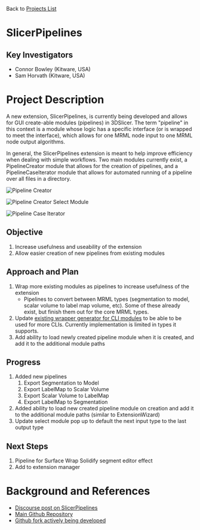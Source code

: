 Back to [Projects List](../../README.md#ProjectsList)

# SlicerPipelines

## Key Investigators

- Connor Bowley (Kitware, USA)
- Sam Horvath (Kitware, USA)

# Project Description

A new extension, SlicerPipelines, is currently being developed and allows for GUI create-able modules (pipelines) in 3DSlicer. The term "pipeline" in this context is a module whose logic has a specific interface (or is wrapped to meet the interface), which allows for one MRML node input to one MRML node output algorithms.

In general, the SlicerPipelines extension is meant to help improve efficiency when dealing with simple workflows. Two main modules currently exist, a PipelineCreator module that allows for the creation of pipelines, and a PipelineCaseIterator module that allows for automated running of a pipeline over all files in a directory.

![Pipeline Creator](PipelineCreator.png)

![Pipeline Creator Select Module](SelectModuleForPipeline.png)

![Pipeline Case Iterator](CaseIterator.png)

## Objective

<!-- Describe here WHAT you would like to achieve (what you will have as end result). -->

1. Increase usefulness and useability of the extension
1. Allow easier creation of new pipelines from existing modules

## Approach and Plan

<!-- Describe here HOW you would like to achieve the objectives stated above. -->

1. Wrap more existing modules as pipelines to increase usefulness of the extension
    - Pipelines to convert between MRML types (segmentation to model, scalar volume to label map volume, etc). Some of these already exist, but finish them out for the core MRML types.
1. Update [existing wrapper generator for CLI modules](https://github.com/Connor-Bowley/SlicerPipelines/blob/0db7dcb8bf05e14307a2ee7dfdcb009eb0a6c1b0/PipelineModules/PipelineModulesLib/CLIModuleWrapping.py) to be able to be used for more CLIs. Currently implementation is limited in types it supports.
1. Add ability to load newly created pipeline module when it is created, and add it to the additional module paths

## Progress

<!-- Update this section as you make progress, describing of what you have ACTUALLY DONE. If there are specific steps that you could not complete then you can describe them here, too. -->

1. Added new pipelines
   1. Export Segmentation to Model
   2. Export LabelMap to Scalar Volume
   3. Export Scalar Volume to LabelMap
   4. Export LabelMap to Segmentation
2. Added ability to load new created pipeline module on creation and add it to the additional module paths (similar to ExtensionWizard)
3. Update select module pop up to default the next input type to the last output type

## Next Steps
1. Pipeline for Surface Wrap Solidify segment editor effect
2. Add to extension manager

<!-- # Illustrations -->

<!-- Add pictures and links to videos that demonstrate what has been accomplished.
![Description of picture](Example2.jpg)
![Some more images](Example2.jpg)
-->

# Background and References

- [Discourse post on SlicerPipelines](https://discourse.slicer.org/t/pipelines-in-3d-slicer/20107)
- [Main Github Repository](https://github.com/KitwareMedical/SlicerPipelines)
- [Github fork actively being developed](https://github.com/Connor-Bowley/SlicerPipelines)
